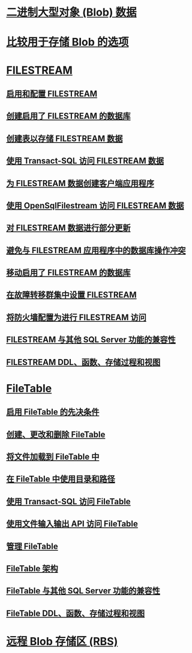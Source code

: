 # [二进制大型对象 (Blob) 数据](binary-large-object-blob-data-sql-server.md)
# [比较用于存储 Blob 的选项](compare-options-for-storing-blobs-sql-server.md)
# [FILESTREAM](filestream-sql-server.md)
## [启用和配置 FILESTREAM](enable-and-configure-filestream.md)
## [创建启用了 FILESTREAM 的数据库](create-a-filestream-enabled-database.md)
## [创建表以存储 FILESTREAM 数据](create-a-table-for-storing-filestream-data.md)
## [使用 Transact-SQL 访问 FILESTREAM 数据](access-filestream-data-with-transact-sql.md)
## [为 FILESTREAM 数据创建客户端应用程序](create-client-applications-for-filestream-data.md)
## [使用 OpenSqlFilestream 访问 FILESTREAM 数据](access-filestream-data-with-opensqlfilestream.md)
## [对 FILESTREAM 数据进行部分更新](make-partial-updates-to-filestream-data.md)
## [避免与 FILESTREAM 应用程序中的数据库操作冲突](avoid-conflicts-with-database-operations-in-filestream-applications.md)
## [移动启用了 FILESTREAM 的数据库](move-a-filestream-enabled-database.md)
## [在故障转移群集中设置 FILESTREAM](set-up-filestream-on-a-failover-cluster.md)
## [将防火墙配置为进行 FILESTREAM 访问](configure-a-firewall-for-filestream-access.md)
## [FILESTREAM 与其他 SQL Server 功能的兼容性](filestream-compatibility-with-other-sql-server-features.md)
## [FILESTREAM DDL、函数、存储过程和视图](filestream-ddl-functions-stored-procedures-and-views.md)
# [FileTable](filetables-sql-server.md)
## [启用 FileTable 的先决条件](enable-the-prerequisites-for-filetable.md)
## [创建、更改和删除 FileTable](create-alter-and-drop-filetables.md)
## [将文件加载到 FileTable 中](load-files-into-filetables.md)
## [在 FileTable 中使用目录和路径](work-with-directories-and-paths-in-filetables.md)
## [使用 Transact-SQL 访问 FileTable](access-filetables-with-transact-sql.md)
## [使用文件输入输出 API 访问 FileTable](access-filetables-with-file-input-output-apis.md)
## [管理 FileTable](manage-filetables.md)
## [FileTable 架构](filetable-schema.md)
## [FileTable 与其他 SQL Server 功能的兼容性](filetable-compatibility-with-other-sql-server-features.md)
## [FileTable DDL、函数、存储过程和视图](filetable-ddl-functions-stored-procedures-and-views.md)
# [远程 Blob 存储区 (RBS)](remote-blob-store-rbs-sql-server.md)
